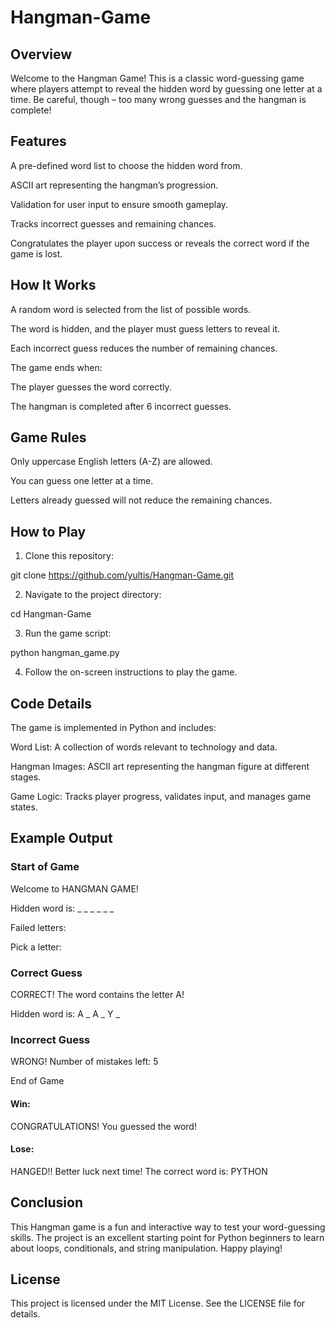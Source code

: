 # Hangman-Game

## Overview

Welcome to the Hangman Game! This is a classic word-guessing game where players attempt to reveal the hidden word by guessing one letter at a time. Be careful, though – too many wrong guesses and the hangman is complete!

## Features

A pre-defined word list to choose the hidden word from.

ASCII art representing the hangman’s progression.

Validation for user input to ensure smooth gameplay.

Tracks incorrect guesses and remaining chances.

Congratulates the player upon success or reveals the correct word if the game is lost.

## How It Works

A random word is selected from the list of possible words.

The word is hidden, and the player must guess letters to reveal it.

Each incorrect guess reduces the number of remaining chances.

The game ends when:

The player guesses the word correctly.

The hangman is completed after 6 incorrect guesses.

## Game Rules

Only uppercase English letters (A-Z) are allowed.

You can guess one letter at a time.

Letters already guessed will not reduce the remaining chances.

## How to Play

1. Clone this repository:

git clone https://github.com/yultis/Hangman-Game.git

2. Navigate to the project directory:

cd Hangman-Game

3. Run the game script:

python hangman_game.py

4. Follow the on-screen instructions to play the game.

## Code Details

The game is implemented in Python and includes:

Word List: A collection of words relevant to technology and data.

Hangman Images: ASCII art representing the hangman figure at different stages.

Game Logic: Tracks player progress, validates input, and manages game states.

## Example Output

### Start of Game

Welcome to HANGMAN GAME!

Hidden word is: _ _ _ _ _ _

Failed letters:

Pick a letter:

### Correct Guess

CORRECT! The word contains the letter A!

Hidden word is: A _ A _ Y _

### Incorrect Guess

WRONG! Number of mistakes left: 5

End of Game

#### Win:

CONGRATULATIONS! You guessed the word!

#### Lose:

HANGED!! Better luck next time!
The correct word is: PYTHON

## Conclusion

This Hangman game is a fun and interactive way to test your word-guessing skills. The project is an excellent starting point for Python beginners to learn about loops, conditionals, and string manipulation. Happy playing!

## License

This project is licensed under the MIT License. See the LICENSE file for details.